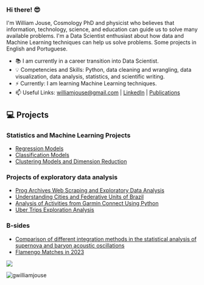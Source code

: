 ### Hi there! 😎

I'm William Jouse, Cosmology PhD and physicist who believes that information, technology, science, and education can guide us to solve many available problems. I'm a Data Scientist enthusiast about how data and Machine Learning techniques can help us solve problems. Some projects in English and Portuguese.


- 📚 I am currently in a career transition into Data Scientist.
- 💡 Competencies and Skills: Python, data cleaning and wrangling, data visualization, data analysis, statistics, and scientific writing.
- ⚡️ Currently: I am learning Machine Learning techniques.
- 📫 Useful Links: williamjouse@gmail.com | [LinkedIn](https://www.linkedin.com/in/williamjouse/) | [Publications](https://inspirehep.net/literature?sort=mostrecent&size=25&page=1&q=f%20a%20w%20j%20c%20da%20silva)

## 💻 Projects

### Statistics and Machine Learning Projects

- [Regression Models](https://github.com/williamjouse/Regression-Models)
- [Classification Models](https://github.com/williamjouse/Classification-models)
- [Clustering Models and Dimension Reduction](Soon)

### Projects of exploratory data analysis

- [Prog Archives Web Scraping and Exploratory Data Analysis](https://github.com/williamjouse/Prog_archives_scraping)
- [Understanding Cities and Federative Units of Brazil](https://github.com/williamjouse/Cities_Brazil)
- [Analysis of Activities from Garmin Connect Using Python](https://github.com/williamjouse/Garmin_analysis)
- [Uber Trips Exploration Analysis](https://github.com/williamjouse/Uber_trips_EDA)

### B-sides

- [Comparison of different integration methods in the statistical analysis of supernova and baryon acoustic oscillations](https://github.com/williamjouse/LCDM)
- [Flamengo Matches in 2023](https://github.com/williamjouse/jogos-Flamengo-2023)

![](https://hit.yhype.me/github/profile?user_id=41267092)
<p align="left"> <img src="https://komarev.com/ghpvc/?username=williamjouse&color=blue" alt="gwilliamjouse"/> </p>
